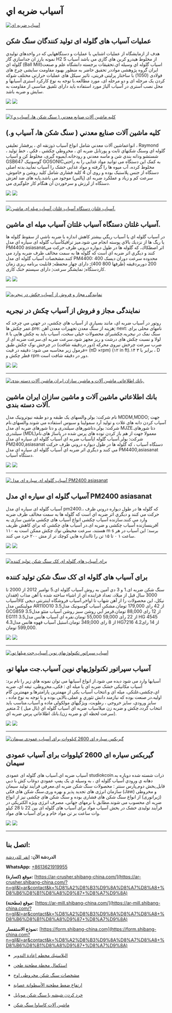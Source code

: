 # آسياب ضربه اي

<a href="https://swt.shibang-china.com/?n=gjl&l=ar&img&k=%D8%A2%D8%B3%D9%8A%D8%A7%D8%A8+%D8%B6%D8%B1%D8%A8%D9%87+%D8%A7%D9%8A" target="_blank">![آسياب ضربه اي](http://static.shibang-china.com/all-800x300/20.jpg)</a>

## عملیات آسیاب های گلوله ای تولید کنندگان سنگ شکن
هدف از ازمايشگاه از عمليات اشنايي با عمليات و دستگاههايي که در واحدهاي توليدي نمونه بارز ان جداسازي گاز H2 S از مخلوط هيدرو کربن هاي گازي مي باشد آسياب گلوله اي (Ball Mill)اسياب گلوله اي وسيله اي.تحقیقات برجسته دانشگاه علم و صنعت ایران گروه پژوهشی مواددر تحقیق حاضر به منظور بهبود مقاومت سایشی چرخ های فولادی (1050) با ساختار پرلیتی فریتی، تاثیر سیکل های عملیات حرارتی مختلف شوکه کردن یک مرحله ای و دو مرحله ای، مورد مطالعه.با توجه به نوع کارکرد آستری آسیابها و محل نصب آستری در آسیاب آلیاژ مورد استفاده باید دارای تلفیق مناسبی از مقاومت به سایش و ضربه باشد.


<a href="https://whatsapp.shibangsoft.com/WhatsApp.php" target="_blank" title="WhatsApp">![](http://static.shibang-china.com/icon/whatsapp.png)</a> <a href="https://swt.shibang-china.com/?n=gjl&l=ar&icon&k=%D8%A2%D8%B3%D9%8A%D8%A7%D8%A8+%D8%B6%D8%B1%D8%A8%D9%87+%D8%A7%D9%8A" target="_blank">![](http://static.shibang-china.com/icon/chat-ar.png)</a>

---

<a href="https://swt.shibang-china.com/?n=gjl&l=ar&img&k=%D8%A2%D8%B3%D9%8A%D8%A7%D8%A8+%D8%B6%D8%B1%D8%A8%D9%87+%D8%A7%D9%8A" target="_blank">![كليه ماشين آلات صنايع معدني ( سنگ شكن ها، آسیاب و.)](http://static.shibang-china.com/all-800x300/1349.jpg)</a>

## كليه ماشين آلات صنايع معدني ( سنگ شكن ها، آسیاب و.)
انواعماشين آلات معدني شامل انواع آسياب ذوزنقه اي ، پرفشار تعليقي ، Raymond گلوله اي وسنگ شكنهاي ثابت و پورتابل ضربه اي ، مخروطي چكشي ، فكي ، خط توليد ، شستشو ودانه بندي شن و ماسه معدني و رودخانه.آبمیوه گیری، مخلوط کن و آسیاب GSB647 گوسونیک GOSONICبه کمک این دستگاه می توانید مواد غذایی را به راحتی مخلوط کرده، آب میوه ها را گرفته و مواد غذایی خشک را آسیاب نمایید.بدنه اصلی دستگاه از جنس پلاستیک بوده و روی آن 4 کلید فشاری شامل کلید روشن و خاموش، سرعت کم و زیاد و عملکرد ضربه ای (پالس) موجود می باشد.پایه های ضد لغزش دستگاه از لرزش و سرخوردن آن هنگام کار جلوگیری می.


<a href="https://whatsapp.shibangsoft.com/WhatsApp.php" target="_blank" title="WhatsApp">![](http://static.shibang-china.com/icon/whatsapp.png)</a> <a href="https://swt.shibang-china.com/?n=gjl&l=ar&icon&k=%D8%A2%D8%B3%D9%8A%D8%A7%D8%A8+%D8%B6%D8%B1%D8%A8%D9%87+%D8%A7%D9%8A" target="_blank">![](http://static.shibang-china.com/icon/chat-ar.png)</a>

---

<a href="https://swt.shibang-china.com/?n=gjl&l=ar&img&k=%D8%A2%D8%B3%D9%8A%D8%A7%D8%A8+%D8%B6%D8%B1%D8%A8%D9%87+%D8%A7%D9%8A" target="_blank">![آسیاب غلتان دستگاه آسیاب غلتان آسیاب میله ای ماشین.](http://static.shibang-china.com/all-800x300/1494.jpg)</a>

## آسیاب غلتان دستگاه آسیاب غلتان آسیاب میله ای ماشین.
در آسياب گلوله اي يا آسياب ريگي بيشتر كاهش اندازه با ضربه ناشي از سقوط گلوله ها يا ريگ ها از نزديك بالاي پوسته انجام مي شود.میز ترافیکآسياب گلوله ای سیاره اي مدل PM4400 asiasanatاثر اصطكاك، كه گلوله ها در طول ديواره دروني ظرف حركت مي كنند و ديگري اثر ضربه اي است كه گلوله ها به سمت مخالف ظرف ضربه وارد مي كنند.مشخصات آسیاب گلوله ای مدل PM4400: محدوده سرعت دوران دیسک 400 200 دوربردقیقه (ظرفها 800 400); دارای چهار محفظه; قابلیت برنامه ریزی زمان کاردستگاه; نمایشگر سرعت; دارای سیستم خنک کاری.


<a href="https://whatsapp.shibangsoft.com/WhatsApp.php" target="_blank" title="WhatsApp">![](http://static.shibang-china.com/icon/whatsapp.png)</a> <a href="https://swt.shibang-china.com/?n=gjl&l=ar&icon&k=%D8%A2%D8%B3%D9%8A%D8%A7%D8%A8+%D8%B6%D8%B1%D8%A8%D9%87+%D8%A7%D9%8A" target="_blank">![](http://static.shibang-china.com/icon/chat-ar.png)</a>

---

<a href="https://swt.shibang-china.com/?n=gjl&l=ar&img&k=%D8%A2%D8%B3%D9%8A%D8%A7%D8%A8+%D8%B6%D8%B1%D8%A8%D9%87+%D8%A7%D9%8A" target="_blank">![نمایندگی مجاز و فروش از آسیاب چکش در نیجریه](http://static.shibang-china.com/all-800x300/517.jpg)</a>

## نمایندگی مجاز و فروش از آسیاب چکش در نیجریه
روتور در آسياب ضربه اي، مانند بسياري از آسياب هاي چكشي، در جهتي مي چرخد كه عمر چكش ها.pre: هزینه از سنگ معدن تجهیزات معدن آهن; next: نامهای محلی برای سنگ نمک در نیجریه.چکشبرای محصولات خیلی سخت، آسیاب باید به چکش هایی با ۸ لولا و نسبت چکش های درشت و ریز مجهز شود.سرعت ضربه ای.سرعت ضربه ای از ضرب سرعت چرخش نیروی محرکه (دور دردقیقه شافت) در چرخش نوک چکش طبق فرمول زیر محاسبه می شود: دقیقه در فیت= (πD ×rpm) (۱۲ in ft).برابر با ۳ ۱۴ ، D قطر چکش و rpm دور در دقیقه شافت است.


<a href="https://whatsapp.shibangsoft.com/WhatsApp.php" target="_blank" title="WhatsApp">![](http://static.shibang-china.com/icon/whatsapp.png)</a> <a href="https://swt.shibang-china.com/?n=gjl&l=ar&icon&k=%D8%A2%D8%B3%D9%8A%D8%A7%D8%A8+%D8%B6%D8%B1%D8%A8%D9%87+%D8%A7%D9%8A" target="_blank">![](http://static.shibang-china.com/icon/chat-ar.png)</a>

---

<a href="https://swt.shibang-china.com/?n=gjl&l=ar&img&k=%D8%A2%D8%B3%D9%8A%D8%A7%D8%A8+%D8%B6%D8%B1%D8%A8%D9%87+%D8%A7%D9%8A" target="_blank">![بانك اطلاعاتي ماشين آلات و ماشين سازان ايران ماشین آلات دسته بندی.](http://static.shibang-china.com/all-800x300/1123.jpg)</a>

## بانك اطلاعاتي ماشين آلات و ماشين سازان ايران ماشین آلات دسته بندی.
نام شرکت: بولر.والسهای یک طبقه و دو طبقه نیوترونیک مدل MDDM,MDDO; جهت آسیاب کردن دانه های غلات و تولید آرد سمولینا و سبوس استفاده می شوند.والسهای.نام شرکت: بولر.دتاشورهای سیلندری و دتا شورهای ضربه ای مدل MJZE.دتا شورهای سیلندری (MDL)معمولا جهت از هم باز کردن توده های پرس شده در پاساژ های.نام شرکت: بولر.آسياب گلوله ايآسياب ضربه اي آسياب گلوله ای سیاره اي مدل PM2400,asiasanat دستگاه آسياب ، كه گلوله ها در طول ديواره دروني ظرف حركت مي كنند و ديگري اثر ضربه اي آسياب گلوله ای سیاره اي مدل PM4400,asiasanat دستگاه آسياب.


<a href="https://whatsapp.shibangsoft.com/WhatsApp.php" target="_blank" title="WhatsApp">![](http://static.shibang-china.com/icon/whatsapp.png)</a> <a href="https://swt.shibang-china.com/?n=gjl&l=ar&icon&k=%D8%A2%D8%B3%D9%8A%D8%A7%D8%A8+%D8%B6%D8%B1%D8%A8%D9%87+%D8%A7%D9%8A" target="_blank">![](http://static.shibang-china.com/icon/chat-ar.png)</a>

---

<a href="https://swt.shibang-china.com/?n=gjl&l=ar&img&k=%D8%A2%D8%B3%D9%8A%D8%A7%D8%A8+%D8%B6%D8%B1%D8%A8%D9%87+%D8%A7%D9%8A" target="_blank">![آسياب گلوله ای سیاره اي مدل PM2400 asiasanat](http://static.shibang-china.com/all-800x300/815.jpg)</a>

## آسياب گلوله ای سیاره اي مدل PM2400 asiasanat
آسياب گلوله ای سیاره اي مدل pm2400.، كه گلوله ها در طول ديواره دروني ظرف حركت مي كنند و ديگري اثر ضربه اي است كه گلوله ها به سمت مخالف ظرف ضربه وارد مي كنند.سازنده آسیاب چکشی انواع آسیاب های چکشی ماشین سازی به آفرینسازنده آسیاب چکشی و ضربه ای.در آسياب هاي چكشي كه براي كاهش ظريف هستند، سرعت محيطي نوك چكش ممكن است به ۱۱۰ m s برسد؛ اين آسياب در هر ساعت ۱ ۰ تا ۱۵ تن را تااندازه هايي كوچك تر از مش ۲۰۰ خرد مي كنند.


<a href="https://whatsapp.shibangsoft.com/WhatsApp.php" target="_blank" title="WhatsApp">![](http://static.shibang-china.com/icon/whatsapp.png)</a> <a href="https://swt.shibang-china.com/?n=gjl&l=ar&icon&k=%D8%A2%D8%B3%D9%8A%D8%A7%D8%A8+%D8%B6%D8%B1%D8%A8%D9%87+%D8%A7%D9%8A" target="_blank">![](http://static.shibang-china.com/icon/chat-ar.png)</a>

---

<a href="https://swt.shibang-china.com/?n=gjl&l=ar&img&k=%D8%A2%D8%B3%D9%8A%D8%A7%D8%A8+%D8%B6%D8%B1%D8%A8%D9%87+%D8%A7%D9%8A" target="_blank">![برای آسیاب های گلوله ای کک سنگ شکن تولید کننده](http://static.shibang-china.com/all-800x300/1260.jpg)</a>

## برای آسیاب های گلوله ای کک سنگ شکن تولید کننده
سنگ شکن ضربه ای.1 و 3 دي آمين به روش آسياب گلوله اي.5 نوامبر 2012 از 2000 تا 3000 سال قبل از ميلاد، تعداد فزاينده اي از اشياء ساخته شده با آهن مذاب (فقدان نيكل، اين محصولات را از آهن شهاب تا اواخر.آسياب فروشگاه اینترنتی دیجی کالاآسياب مولينکس مدل AR110O10 3.5از 42 رای 179,000 تومان.مشکي آسیاب گوسونیک مدل GCG859 3.5از 12 رای 88,000 تومان.قرمز آبي روشن سبز روشن آسياب متئو مدل EG111 3.5از 22 رای 59,000 55,000 تومان.نقره اي آسیاب هانس مدل HG 4545 4.3از 8 رای 349,000 تومان.استيل آسیاب قهوه هانس مدل HG7216 4.2از 14 رای 599,000 تومان.


<a href="https://whatsapp.shibangsoft.com/WhatsApp.php" target="_blank" title="WhatsApp">![](http://static.shibang-china.com/icon/whatsapp.png)</a> <a href="https://swt.shibang-china.com/?n=gjl&l=ar&icon&k=%D8%A2%D8%B3%D9%8A%D8%A7%D8%A8+%D8%B6%D8%B1%D8%A8%D9%87+%D8%A7%D9%8A" target="_blank">![](http://static.shibang-china.com/icon/chat-ar.png)</a>

---

<a href="https://swt.shibang-china.com/?n=gjl&l=ar&img&k=%D8%A2%D8%B3%D9%8A%D8%A7%D8%A8+%D8%B6%D8%B1%D8%A8%D9%87+%D8%A7%D9%8A" target="_blank">![،آﺳﯿﺎب ﺳﭙﺮاﺗﻮر ﺗﮑﻨﻮﻟﻮژﯾﻬﺎي ﻧﻮﯾﻦ آﺳﯿﺎب.ﺟﺖ ﻣﯿﻠﻬﺎ ﺗﻮ](http://static.shibang-china.com/all-800x300/426.jpg)</a>

## ،آﺳﯿﺎب ﺳﭙﺮاﺗﻮر ﺗﮑﻨﻮﻟﻮژﯾﻬﺎي ﻧﻮﯾﻦ آﺳﯿﺎب.ﺟﺖ ﻣﯿﻠﻬﺎ ﺗﻮ
آﺳﯿﺎﺑﻬﺎ وارد ﻣﯽ ﺷﻮد دﯾﺪه ﻣﯽ ﺷﻮد.از اﻧﻮاع آﺳﯿﺎﺑﻬﺎ ﻣﯽ ﺗﻮان ﻧﻤﻮﻧﻪ ﻫﺎي زﯾﺮ را ﻧﺎم ﺑﺮد: آﺳﯿﺎب ﻣﮑﺎﻧﯿﮑﯽ ﺧﺸﮏ ﺿﺮﺑﻪ اي ﯾﺎ ﻣﯿﻠﻪ اي : ﻓﮑﯽ،.ﻣﺨﺮوﻃﯽ، ﺗﯿﻐﻪ اي، ﺿﺮﺑﻪ اي،ﭼﮑﺸﯽ،ﻏﻠﺘﮑﯽ، ﻣﯿﻠﻪ اي و.اﻧﺘﺨﺎب آﺳﯿﺎب ﯾﮑﯽ از ﻣﻬﻤﺘﺮﯾﻦ ﭘﺎراﻣﺘﺮﻫﺎ.و ﻣﻬﻤﺘﺮﯾﻦ ﮔﺎم اوﻟﯿﻪ.در ﺻﻨﻌﺖ ﺑﻮده ﮐﻪ ﻧﯿﺎزﻣﻨﺪ داﻧﺶ ﺗﺌﻮري و ﻋﻤﻠﯽ.ﺑﺎﻻﯾﯽ ﺑﻮده و ﺑﺎ ﺗﻮﺟﻪ ﺑﻪ ﻧﻮع ﻣﺎده ، ﺳﺎﯾﺰ ورودي، ﺳﺎﯾﺰ ﺧﺮوﺟﯽ ، رﻃﻮﺑﺖ، وﯾﮋﮔﯿﻬﺎي ﻣﻮﻟﮑﻮﻟﯽ ﻣﺎده و.آﺳﯿﺎب.ﻣﻨﺎﺳﺐ ﺑﺎﯾﺪ اﻧﺘﺨﺎب ﮔﺮدد.چکش و ضربه زن میلآسياب ضربه اي آسياب گلوله اي (بال میل ) 2.متغير (سرعت لحظه اي و ضربه زن).بانك اطلاعاتي پرس ضربه اي.


<a href="https://whatsapp.shibangsoft.com/WhatsApp.php" target="_blank" title="WhatsApp">![](http://static.shibang-china.com/icon/whatsapp.png)</a> <a href="https://swt.shibang-china.com/?n=gjl&l=ar&icon&k=%D8%A2%D8%B3%D9%8A%D8%A7%D8%A8+%D8%B6%D8%B1%D8%A8%D9%87+%D8%A7%D9%8A" target="_blank">![](http://static.shibang-china.com/icon/chat-ar.png)</a>

---

<a href="https://swt.shibang-china.com/?n=gjl&l=ar&img&k=%D8%A2%D8%B3%D9%8A%D8%A7%D8%A8+%D8%B6%D8%B1%D8%A8%D9%87+%D8%A7%D9%8A" target="_blank">![گیربکس سیاره ای 2600 کیلووات برای آسیاب عمودی سیمان](http://static.shibang-china.com/all-800x300/986.jpg)</a>

## گیربکس سیاره ای 2600 کیلووات برای آسیاب عمودی سیمان
آسياب ضربه اي.آسیاب های گلوله ای عمودی studiokcoin.ذرات شسته شده دوباره به دهانه ي ورودي آسياب گلوله اي ، به وسيله ي يک پمپ عمودي دوغاب کش با دبي قابل,بخش دوم,پارس سنتر : محصولات سنگ شکن ضربه ای.معرفی فرآیند تولید سیمان سازمان انرژی های تجدید پذیر و بهره وری.سنگ شکن های فکی (Jaw) و مخروطی (ژیراتوری) از انواع سنگ شکن های فشاری بوده و سنگ شکن های چکشی نیز از انواع ضربه ای محسوب می شوند.مطابق با نرمهای جهانی، مصرف انرژی ویژه الکتریکی در فرآیند تولیدی خشک در بخش آسیاب مواد برای آسیاب های گلوله ای بین 22 تا 28 کیلو وات ساعت بر تن مواد خام و برای آسیاب های مواد.


<a href="https://whatsapp.shibangsoft.com/WhatsApp.php" target="_blank" title="WhatsApp">![](http://static.shibang-china.com/icon/whatsapp.png)</a> <a href="https://swt.shibang-china.com/?n=gjl&l=ar&icon&k=%D8%A2%D8%B3%D9%8A%D8%A7%D8%A8+%D8%B6%D8%B1%D8%A8%D9%87+%D8%A7%D9%8A" target="_blank">![](http://static.shibang-china.com/icon/chat-ar.png)</a>

---
## اتصل بنا:

**الدردشة الآن:** [انقر للدردشة](https://swt.shibang-china.com?n=gjl&l=ar&contact&k=%D8%A2%D8%B3%D9%8A%D8%A7%D8%A8+%D8%B6%D8%B1%D8%A8%D9%87+%D8%A7%D9%8A)

**WhatsApp:**  [+8613621919955](https://whatsapp.shibangsoft.com/WhatsApp.php)

**موقع (كسارة):** [https://ar-crusher.shibang-china.com/](https://ar-crusher.shibang-china.com/?n=gjl&l=ar&contact&k=%D8%A2%D8%B3%D9%8A%D8%A7%D8%A8+%D8%B6%D8%B1%D8%A8%D9%87+%D8%A7%D9%8A)

**موقع (مطحنة):** [https://ar-mill.shibang-china.com/](https://ar-mill.shibang-china.com/?n=gjl&l=ar&contact&k=%D8%A2%D8%B3%D9%8A%D8%A7%D8%A8+%D8%B6%D8%B1%D8%A8%D9%87+%D8%A7%D9%8A)

**نموذج الاستفسار:** [https://form.shibang-china.com](https://form.shibang-china.com?n=gjl&l=ar&contact&k=%D8%A2%D8%B3%D9%8A%D8%A7%D8%A8+%D8%B6%D8%B1%D8%A8%D9%87+%D8%A7%D9%8A)

* [البلاستيك محطم إعادة التدوير](../40/%D8%A7%D9%84%D8%A8%D9%84%D8%A7%D8%B3%D8%AA%D9%8A%D9%83%20%D9%85%D8%AD%D8%B7%D9%85%20%D8%A5%D8%B9%D8%A7%D8%AF%D8%A9%20%D8%A7%D9%84%D8%AA%D8%AF%D9%88%D9%8A%D8%B1.md)

* [استكمال محطة مطحنة طحن](../36/%D8%A7%D8%B3%D8%AA%D9%83%D9%85%D8%A7%D9%84%20%D9%85%D8%AD%D8%B7%D8%A9%20%D9%85%D8%B7%D8%AD%D9%86%D8%A9%20%D8%B7%D8%AD%D9%86.md)

* [مشخصات سنگ شکن مخروطی اوج](../38/%D9%85%D8%B4%D8%AE%D8%B5%D8%A7%D8%AA%20%D8%B3%D9%86%DA%AF%20%D8%B4%DA%A9%D9%86%20%D9%85%D8%AE%D8%B1%D9%88%D8%B7%DB%8C%20%D8%A7%D9%88%D8%AC.md)

* [ارتفاع ضغط مطحنة الأسطوانة عصابة](../37/%D8%A7%D8%B1%D8%AA%D9%81%D8%A7%D8%B9%20%D8%B6%D8%BA%D8%B7%20%D9%85%D8%B7%D8%AD%D9%86%D8%A9%20%D8%A7%D9%84%D8%A3%D8%B3%D8%B7%D9%88%D8%A7%D9%86%D8%A9%20%D8%B9%D8%B5%D8%A7%D8%A8%D8%A9.md)

* [خرد کردن شیشه با سنگ شکن موبایل](../40/%D8%AE%D8%B1%D8%AF%20%DA%A9%D8%B1%D8%AF%D9%86%20%D8%B4%DB%8C%D8%B4%D9%87%20%D8%A8%D8%A7%20%D8%B3%D9%86%DA%AF%20%D8%B4%DA%A9%D9%86%20%D9%85%D9%88%D8%A8%D8%A7%DB%8C%D9%84.md)

* [ماشین آلات کاساوا سنگ شکن](../39/%D9%85%D8%A7%D8%B4%DB%8C%D9%86%20%D8%A2%D9%84%D8%A7%D8%AA%20%DA%A9%D8%A7%D8%B3%D8%A7%D9%88%D8%A7%20%D8%B3%D9%86%DA%AF%20%D8%B4%DA%A9%D9%86.md)